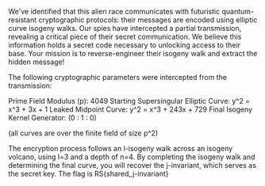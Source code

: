 We've identified that this alien race communicates with futuristic quantum-resistant cryptographic protocols: their messages are encoded using elliptic curve isogeny walks. Our spies have intercepted a partial transmission, revealing a critical piece of their secret communication. We believe this information holds a secret code necessary to unlocking access to their base. Your mission is to reverse-engineer their isogeny walk and extract the hidden message!

The following cryptographic parameters were intercepted from the transmission:

Prime Field Modulus (p): 4049
Starting Supersingular Elliptic Curve: y^2 = x^3 + 3x + 1
Leaked Midpoint Curve: y^2 = x^3 + 243x + 729
Final Isogeny Kernel Generator: (0 : 1 : 0)

(all curves are over the finite field of size p^2)

The encryption process follows an l-isogeny walk across an isogeny volcano, using l=3 and a depth of n=4. By completing the isogeny walk and determining the final curve, you will recover the j-invariant, which serves as the secret key. The flag is RS{shared_j-invariant}
